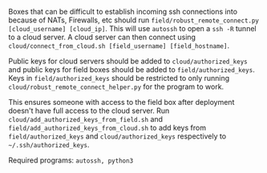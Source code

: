 Boxes that can be difficult to establish incoming ssh connections into because of NATs, Firewalls, etc should run `field/robust_remote_connect.py [cloud_username] [cloud_ip]`. This will use `autossh` to open a `ssh -R` tunnel to a cloud server. A cloud server can then connect using `cloud/connect_from_cloud.sh [field_username] [field_hostname]`.

Public keys for cloud servers should be added to `cloud/authorized_keys` and public keys for field boxes should be added to `field/authorized_keys`. Keys in `field/authorized_keys` should be restricted to only running `cloud/robust_remote_connect_helper.py` for the program to work.

This ensures someone with access to the field box after deployment doesn't have full access to the cloud server. Run `cloud/add_authorized_keys_from_field.sh` and `field/add_authorized_keys_from_cloud.sh` to add keys from `field/authorized_keys` and `cloud/authorized_keys` respectively to `~/.ssh/authorized_keys`.

Required programs: `autossh, python3`

